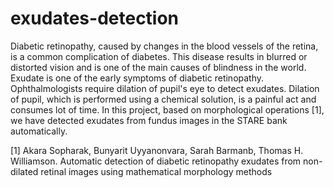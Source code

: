 # exudates-detection
<p>Diabetic retinopathy, caused by changes in the blood vessels of the retina, is a common complication of diabetes. This disease results in blurred or distorted vision and is one of the main causes of blindness in the world. Exudate is one of the early symptoms of diabetic retinopathy. Ophthalmologists require dilation of pupil's eye to detect exudates. Dilation of pupil, which is performed using a chemical solution, is a painful act and consumes lot of time. In this project, based on morphological operations [1], we have detected exudates from fundus images in the STARE bank automatically. </p>
<p>[1] Akara Sopharak, Bunyarit Uyyanonvara, Sarah Barmanb, Thomas H. Williamson.
Automatic detection of diabetic retinopathy exudates from non-dilated retinal images using mathematical morphology methods</p>
